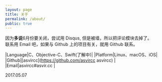 ```yaml
---
layout: page
title: 关于
permalink: /about/
public: true
---
```


因为**多说**6月份要关闭，尝试用 Disqus, 但是被墙，所以把评论模块去掉了。<br>
联系用 Email 吧，如果与 Github 上的项目有关，就用 Github 联系。


|Language|C、Objective-C、Swift(了解中)|
|Platform|Linux、macOS、iOS|
|Github|[asvircc](https://github.com/asvircc asvircc) |
|Email|asvircc#asvir.cc |


2017.05.07


